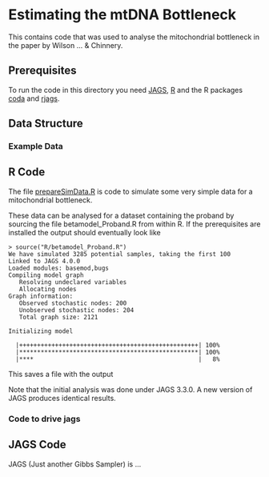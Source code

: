 # Estimating the mtDNA Bottleneck

This contains code that was used to analyse the mitochondrial bottleneck 
in the paper by Wilson ... & Chinnery.  

## Prerequisites

To run the code in this directory you need [JAGS](http://mcmc-jags.sourceforge.net/), [R](https://cran.r-project.org/) and the R packages [coda](https://cran.r-project.org/web/packages/coda/index.html ) and [rjags](https://cran.r-project.org/web/packages/rjags/index.html). 



## Data Structure

### Example Data


## R Code

The file [prepareSimData.R](R/prepareSimData.R) is code to simulate some very simple data for a mitochondrial bottleneck.  

These data can be analysed for a dataset containing the proband by sourcing the file betamodel_Proband.R from within R.  If the prerequisites are installed the output should eventually look like 

```
> source("R/betamodel_Proband.R")
We have simulated 3285 potential samples, taking the first 100
Linked to JAGS 4.0.0
Loaded modules: basemod,bugs
Compiling model graph
   Resolving undeclared variables
   Allocating nodes
Graph information:
   Observed stochastic nodes: 200
   Unobserved stochastic nodes: 204
   Total graph size: 2121

Initializing model

  |++++++++++++++++++++++++++++++++++++++++++++++++++| 100%
  |**************************************************| 100%
  |****                                              |   8%

```

This saves a file with the output 

Note that the initial analysis was done under JAGS 3.3.0.  A new version of JAGS produces identical results.





### Code to drive jags


## JAGS Code

JAGS (Just another Gibbs Sampler) is ...
